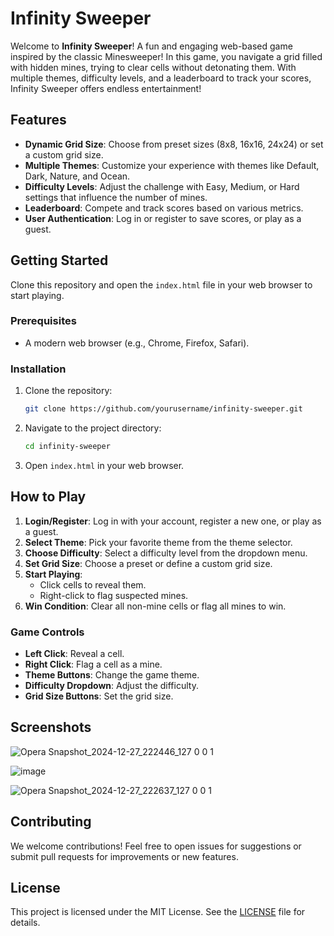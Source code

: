 # Infinity Sweeper

Welcome to **Infinity Sweeper**! A fun and engaging web-based game inspired by the classic Minesweeper! In this game, you navigate a grid filled with hidden mines, trying to clear cells without detonating them. With multiple themes, difficulty levels, and a leaderboard to track your scores, Infinity Sweeper offers endless entertainment!

## Features

- **Dynamic Grid Size**: Choose from preset sizes (8x8, 16x16, 24x24) or set a custom grid size.
- **Multiple Themes**: Customize your experience with themes like Default, Dark, Nature, and Ocean.
- **Difficulty Levels**: Adjust the challenge with Easy, Medium, or Hard settings that influence the number of mines.
- **Leaderboard**: Compete and track scores based on various metrics.
- **User Authentication**: Log in or register to save scores, or play as a guest.

## Getting Started

Clone this repository and open the `index.html` file in your web browser to start playing.

### Prerequisites

- A modern web browser (e.g., Chrome, Firefox, Safari).

### Installation

1. Clone the repository:
   ```bash
   git clone https://github.com/yourusername/infinity-sweeper.git
   ```
2. Navigate to the project directory:
   ```bash
   cd infinity-sweeper
   ```
3. Open `index.html` in your web browser.

## How to Play

1. **Login/Register**: Log in with your account, register a new one, or play as a guest.
2. **Select Theme**: Pick your favorite theme from the theme selector.
3. **Choose Difficulty**: Select a difficulty level from the dropdown menu.
4. **Set Grid Size**: Choose a preset or define a custom grid size.
5. **Start Playing**:
   - Click cells to reveal them.
   - Right-click to flag suspected mines.
6. **Win Condition**: Clear all non-mine cells or flag all mines to win.

### Game Controls

- **Left Click**: Reveal a cell.
- **Right Click**: Flag a cell as a mine.
- **Theme Buttons**: Change the game theme.
- **Difficulty Dropdown**: Adjust the difficulty.
- **Grid Size Buttons**: Set the grid size.

## Screenshots

![Opera Snapshot_2024-12-27_222446_127 0 0 1](https://github.com/user-attachments/assets/52edebf5-4fe1-4430-b8bd-badf7d1c2b42)

![image](https://github.com/user-attachments/assets/4332cf98-3ba5-4cff-be0d-f127dead2b58)

![Opera Snapshot_2024-12-27_222637_127 0 0 1](https://github.com/user-attachments/assets/021decee-7491-47a8-9a58-e569d3bed4b6)

## Contributing

We welcome contributions! Feel free to open issues for suggestions or submit pull requests for improvements or new features.

## License

This project is licensed under the MIT License. See the [LICENSE](LICENSE) file for details.
